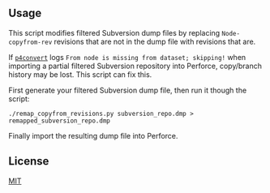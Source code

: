 Usage
-----

This script modifies filtered Subversion dump files by replacing `Node-copyfrom-rev` revisions that are not in the dump file with revisions that are.

If [`p4convert`](https://swarm.workshop.perforce.com/projects/perforce-software-p4convert/) logs 
`From node is missing from dataset; skipping!` when importing a partial filtered Subversion repository into Perforce, copy/branch history may be lost. This script can fix this.

First generate your filtered Subversion dump file, then run it though the script:

    ./remap_copyfrom_revisions.py subversion_repo.dmp > remapped_subversion_repo.dmp
    
Finally import the resulting dump file into Perforce.

License
-------

[MIT](LICENSE)
